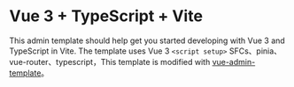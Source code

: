 # Vue 3 + TypeScript + Vite

This admin template should help get you started developing with Vue 3 and TypeScript in Vite. The template uses Vue 3 `<script setup>` SFCs、pinia、vue-router、typescript，This template is modified with [vue-admin-template](https://github.com/PanJiaChen/vue-element-admin)。






